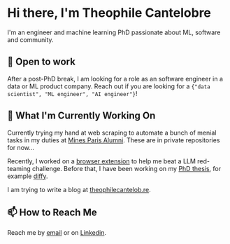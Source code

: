 # Hi there, I'm Theophile Cantelobre

I'm an engineer and machine learning PhD passionate about ML, software and community.

## 🤝 Open to work

After a post-PhD break, I am looking for a role as an software engineer in a data or ML product company. Reach out if you are looking for a `{"data scientist", "ML engineer", "AI engineer"}`!

## 🔭 What I'm Currently Working On
Currently trying my hand at web scraping to automate a bunch of menial tasks in my duties at [Mines Paris Alumni](https://mines-paris.org). These are in private repositories for now...

Recently, I worked on a [browser extension](https://github.com/theophilec/giskard-red-challenge-helper) to help me beat a LLM red-teaming challenge. Before that, I have been working on my [PhD thesis](https://github.com/theophilec/thesis), for example [diffy](https://github.com/theophilec/diffy).

I am trying to write a blog at [theophilecantelob.re](https://theophilecantelob.re).

## 📫 How to Reach Me

Reach me by [email](mailto:my-gh-username@emailbygoogle.com) or on [Linkedin](https://www.linkedin.com/in/theophile-cantelobre/).
